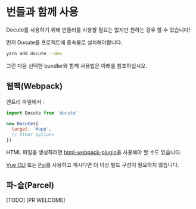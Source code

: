 # 번들과 함께 사용

Docute를 사용하기 위해 번들러를 사용할 필요는 없지만 원하는 경우 할 수 있습니다!

먼저 Docute를 프로젝트에 종속물로 설치해야합니다.

```bash
yarn add docute --dev
```

그런 다음 선택한 bundler와 함께 사용법은 아래를 참조하십시오.

## 웹팩(Webpack)

엔트리 파일에서 :

```js
import Docute from 'docute'

new Docute({
  target: '#app',
  // Other options
})
```

HTML 파일을 생성하려면 [html-webpack-plugin](https://github.com/jantimon/html-webpack-plugin)을 사용해야 할 수도 있습니다.

[Vue CLI](https://cli.vuejs.org) 또는 [Poi](https://poi.js.org)를 사용하고 계시다면 더 이상 빌드 구성이 필요하지 않습니다.

## 파-슬(Parcel)

[TODO] [PR WELCOME]
